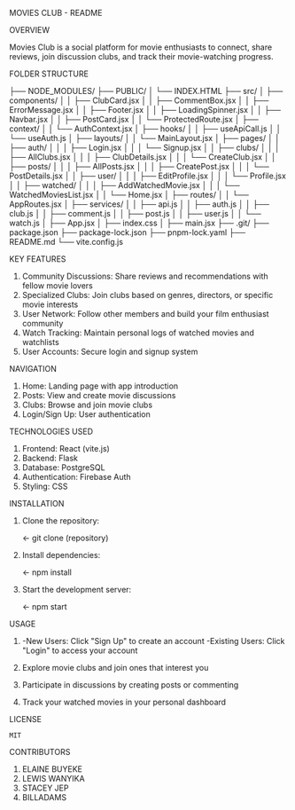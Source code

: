 MOVIES CLUB - README

OVERVIEW

  Movies Club is a social platform for movie enthusiasts to connect, share reviews, join discussion clubs, and track their movie-watching progress.

FOLDER STRUCTURE

  ├── NODE_MODULES/
  ├── PUBLIC/
  │   └── INDEX.HTML
  ├── src/
  │   ├── components/
  │   │   ├── ClubCard.jsx
  │   │   ├── CommentBox.jsx
  │   │   ├── ErrorMessage.jsx
  │   │   ├── Footer.jsx
  │   │   ├── LoadingSpinner.jsx
  │   │   ├── Navbar.jsx
  │   │   ├── PostCard.jsx
  │   │   └── ProtectedRoute.jsx
  │   ├── context/
  │   │   └── AuthContext.jsx
  │   ├── hooks/
  │   │   ├── useApiCall.js
  │   │   └── useAuth.js
  │   ├── layouts/
  │   │   └── MainLayout.jsx
  │   ├── pages/
  │   │   ├── auth/
  │   │   │   ├── Login.jsx
  │   │   │   └── Signup.jsx
  │   │   ├── clubs/
  │   │   │   ├── AllClubs.jsx
  │   │   │   ├── ClubDetails.jsx
  │   │   │   └── CreateClub.jsx
  │   │   ├── posts/
  │   │   │   ├── AllPosts.jsx
  │   │   │   ├── CreatePost.jsx
  │   │   │   └── PostDetails.jsx
  │   │   ├── user/
  │   │   │   ├── EditProfile.jsx
  │   │   │   └── Profile.jsx
  │   │   ├── watched/
  │   │   │   ├── AddWatchedMovie.jsx
  │   │   │   └── WatchedMoviesList.jsx
  │   │   └── Home.jsx
  │   ├── routes/
  │   │   └── AppRoutes.jsx
  │   ├── services/
  │   │   ├── api.js
  │   │   ├── auth.js
  │   │   ├── club.js
  │   │   ├── comment.js
  │   │   ├── post.js
  │   │   ├── user.js
  │   │   └── watch.js
  │   ├── App.jsx
  │   ├── index.css
  │   ├── main.jsx
  ├── .git/
  ├── package.json
  ├── package-lock.json
  ├── pnpm-lock.yaml
  ├── README.md
  └── vite.config.js

KEY FEATURES

  1. Community Discussions: Share reviews and recommendations with fellow movie lovers
  2. Specialized Clubs: Join clubs based on genres, directors, or specific movie interests
  3. User Network: Follow other members and build your film enthusiast community
  4. Watch Tracking: Maintain personal logs of watched movies and watchlists
  5. User Accounts: Secure login and signup system

NAVIGATION 

 1. Home: Landing page with app introduction
 2. Posts: View and create movie discussions
 3. Clubs: Browse and join movie clubs
 4. Login/Sign Up: User authentication

TECHNOLOGIES USED 

 1. Frontend: React (vite.js)
 2. Backend: Flask
 3. Database: PostgreSQL
 4. Authentication: Firebase Auth
 5. Styling: CSS

INSTALLATION 

 1. Clone the repository:

      <- git clone (repository) 

 2. Install dependencies:

      <- npm install 

 3. Start the development server:

      <- npm start

USAGE

 1. -New Users: Click "Sign Up" to create an account
    -Existing Users: Click "Login" to access your account

 2. Explore movie clubs and join ones that interest you

 3. Participate in discussions by creating posts or commenting

 4. Track your watched movies in your personal dashboard

LICENSE
    
    MIT

CONTRIBUTORS

1. ELAINE BUYEKE
2. LEWIS WANYIKA
3. STACEY JEP 
4. BILLADAMS
